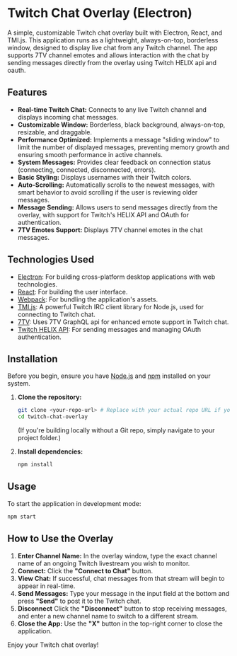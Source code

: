 # Twitch Chat Overlay (Electron)

A simple, customizable Twitch chat overlay built with Electron, React, and TMI.js. This application runs as a lightweight, always-on-top, borderless window, designed to display live chat from any Twitch channel.
The app supports 7TV channel emotes and allows interaction with the chat by sending messages directly from the overlay using Twitch HELIX api and oauth.

## Features

- **Real-time Twitch Chat:** Connects to any live Twitch channel and displays incoming chat messages.
- **Customizable Window:** Borderless, black background, always-on-top, resizable, and draggable.
- **Performance Optimized:** Implements a message "sliding window" to limit the number of displayed messages, preventing memory growth and ensuring smooth performance in active channels.
- **System Messages:** Provides clear feedback on connection status (connecting, connected, disconnected, errors).
- **Basic Styling:** Displays usernames with their Twitch colors.
- **Auto-Scrolling:** Automatically scrolls to the newest messages, with smart behavior to avoid scrolling if the user is reviewing older messages.
- **Message Sending:** Allows users to send messages directly from the overlay, with support for Twitch's HELIX API and OAuth for authentication.
- **7TV Emotes Support:** Displays 7TV channel emotes in the chat messages.

## Technologies Used

- [Electron](https://www.electronjs.org/): For building cross-platform desktop applications with web technologies.
- [React](https://react.dev/): For building the user interface.
- [Webpack](https://webpack.js.org/): For bundling the application's assets.
- [TMI.js](https://tmijs.com/): A powerful Twitch IRC client library for Node.js, used for connecting to Twitch chat.
- [7TV](https://7tv.app/): Uses 7TV GraphQL api for enhanced emote support in Twitch chat.
- [Twitch HELIX API](https://dev.twitch.tv/docs/api/): For sending messages and managing OAuth authentication.

## Installation

Before you begin, ensure you have [Node.js](https://nodejs.org/) and [npm](https://www.npmjs.com/get-npm) installed on your system.

1.  **Clone the repository:**

    ```bash
    git clone <your-repo-url> # Replace with your actual repo URL if you have one
    cd twitch-chat-overlay
    ```

    (If you're building locally without a Git repo, simply navigate to your project folder.)

2.  **Install dependencies:**
    ```bash
    npm install
    ```

## Usage

To start the application in development mode:

```bash
npm start
```

## How to Use the Overlay

1. **Enter Channel Name:** In the overlay window, type the exact channel name of an ongoing Twitch livestream you wish to monitor.
2. **Connect:** Click the **"Connect to Chat"** button.
3. **View Chat:** If successful, chat messages from that stream will begin to appear in real-time.
4. **Send Messages:** Type your message in the input field at the bottom and press **"Send"** to post it to the Twitch chat.
5. **Disconnect** Click the **"Disconnect"** button to stop receiving messages, and enter a new channel name to switch to a different stream.
6. **Close the App:** Use the **"X"** button in the top-right corner to close the application.

Enjoy your Twitch chat overlay!
